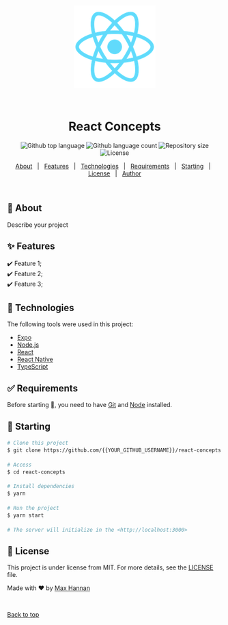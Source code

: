 <div align="center" id="top"> 
  <img src="./public/logo192.png" alt="React Concepts" />

  &#xa0;

  <!-- <a href="https://reactconcepts.netlify.app">Demo</a> -->
</div>

<h1 align="center">React Concepts</h1>

<p align="center">
  <img alt="Github top language" src="https://img.shields.io/github/languages/top/maxhannan/react-concepts?color=56BEB8">

  <img alt="Github language count" src="https://img.shields.io/github/languages/count/maxhannan/react-concepts?color=56BEB8">

  <img alt="Repository size" src="https://img.shields.io/github/repo-size/maxhannan/react-concepts?color=56BEB8">

  <img alt="License" src="https://img.shields.io/github/license/maxhannan/react-concepts?color=56BEB8">

  <!-- <img alt="Github issues" src="https://img.shields.io/github/issues/{{YOUR_GITHUB_USERNAME}}/react-concepts?color=56BEB8" /> -->

  <!-- <img alt="Github forks" src="https://img.shields.io/github/forks/{{YOUR_GITHUB_USERNAME}}/react-concepts?color=56BEB8" /> -->

  <!-- <img alt="Github stars" src="https://img.shields.io/github/stars/{{YOUR_GITHUB_USERNAME}}/react-concepts?color=56BEB8" /> -->
</p>

<!-- Status -->

<!-- <h4 align="center"> 
	🚧  React Concepts 🚀 Under construction...  🚧
</h4> 

<hr> -->

<p align="center">
  <a href="#dart-about">About</a> &#xa0; | &#xa0; 
  <a href="#sparkles-features">Features</a> &#xa0; | &#xa0;
  <a href="#rocket-technologies">Technologies</a> &#xa0; | &#xa0;
  <a href="#white_check_mark-requirements">Requirements</a> &#xa0; | &#xa0;
  <a href="#checkered_flag-starting">Starting</a> &#xa0; | &#xa0;
  <a href="#memo-license">License</a> &#xa0; | &#xa0;
  <a href="https://github.com/{{YOUR_GITHUB_USERNAME}}" target="_blank">Author</a>
</p>

<br>

## :dart: About ##

Describe your project

## :sparkles: Features ##

:heavy_check_mark: Feature 1;\
:heavy_check_mark: Feature 2;\
:heavy_check_mark: Feature 3;

## :rocket: Technologies ##

The following tools were used in this project:

- [Expo](https://expo.io/)
- [Node.js](https://nodejs.org/en/)
- [React](https://pt-br.reactjs.org/)
- [React Native](https://reactnative.dev/)
- [TypeScript](https://www.typescriptlang.org/)

## :white_check_mark: Requirements ##

Before starting :checkered_flag:, you need to have [Git](https://git-scm.com) and [Node](https://nodejs.org/en/) installed.

## :checkered_flag: Starting ##

```bash
# Clone this project
$ git clone https://github.com/{{YOUR_GITHUB_USERNAME}}/react-concepts

# Access
$ cd react-concepts

# Install dependencies
$ yarn

# Run the project
$ yarn start

# The server will initialize in the <http://localhost:3000>
```

## :memo: License ##

This project is under license from MIT. For more details, see the [LICENSE](LICENSE.md) file.


Made with :heart: by <a href="https://github.com/maxHannan" target="_blank">Max Hannan</a>

&#xa0;

<a href="#top">Back to top</a>
